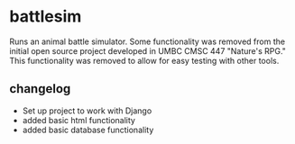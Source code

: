 # battlesim
Runs an animal battle simulator. Some functionality was removed from the initial open source 
project developed in UMBC CMSC 447 "Nature's RPG." This functionality was removed to allow 
for easy testing with other tools.

## changelog
- Set up project to work with Django
- added basic html functionality
- added basic database functionality